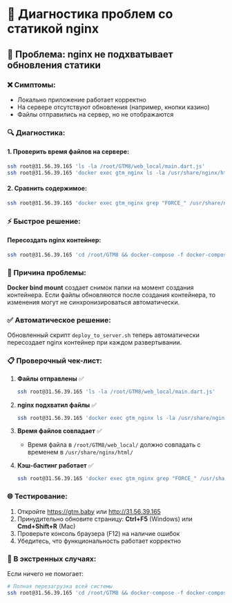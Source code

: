 # 🔧 Диагностика проблем со статикой nginx

## 🎯 Проблема: nginx не подхватывает обновления статики

### ❌ Симптомы:
- Локально приложение работает корректно
- На сервере отсутствуют обновления (например, кнопки казино)
- Файлы отправились на сервер, но не отображаются

### 🔍 Диагностика:

#### 1. Проверить время файлов на сервере:
```bash
ssh root@31.56.39.165 'ls -la /root/GTM8/web_local/main.dart.js'
ssh root@31.56.39.165 'docker exec gtm_nginx ls -la /usr/share/nginx/html/main.dart.js'
```

#### 2. Сравнить содержимое:
```bash
ssh root@31.56.39.165 'docker exec gtm_nginx grep "FORCE_" /usr/share/nginx/html/index.html'
```

### ⚡ Быстрое решение:

#### Пересоздать nginx контейнер:
```bash
ssh root@31.56.39.165 'cd /root/GTM8 && docker-compose -f docker-compose-fixed.yml stop nginx && docker-compose -f docker-compose-fixed.yml rm -f nginx && docker-compose -f docker-compose-fixed.yml up -d nginx'
```

### 🔧 Причина проблемы:

**Docker bind mount** создает снимок папки на момент создания контейнера. Если файлы обновляются после создания контейнера, то изменения могут не синхронизироваться автоматически.

### ✅ Автоматическое решение:

Обновленный скрипт `deploy_to_server.sh` теперь автоматически пересоздает nginx контейнер при каждом развертывании.

### 📋 Проверочный чек-лист:

1. **Файлы отправлены** ✅
   ```bash
   ssh root@31.56.39.165 'ls -la /root/GTM8/web_local/main.dart.js'
   ```

2. **nginx подхватил файлы** ✅
   ```bash
   ssh root@31.56.39.165 'docker exec gtm_nginx ls -la /usr/share/nginx/html/main.dart.js'
   ```

3. **Время файлов совпадает** ✅
   - Время файла в `/root/GTM8/web_local/` должно совпадать с временем в `/usr/share/nginx/html/`

4. **Кэш-бастинг работает** ✅
   ```bash
   ssh root@31.56.39.165 'docker exec gtm_nginx grep "FORCE_" /usr/share/nginx/html/index.html'
   ```

### 🌐 Тестирование:

1. Откройте https://gtm.baby или http://31.56.39.165
2. Принудительно обновите страницу: **Ctrl+F5** (Windows) или **Cmd+Shift+R** (Mac)
3. Проверьте консоль браузера (F12) на наличие ошибок
4. Убедитесь, что функциональность работает корректно

### 🚨 В экстренных случаях:

Если ничего не помогает:
```bash
# Полная перезагрузка всей системы
ssh root@31.56.39.165 'cd /root/GTM8 && docker-compose -f docker-compose-fixed.yml down && docker-compose -f docker-compose-fixed.yml up -d'
```
